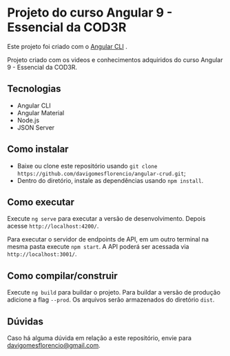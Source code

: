 # Projeto do curso Angular 9 - Essencial da COD3R

Este projeto foi criado com o [Angular CLI](https://github.com/angular/angular-cli) .

Projeto criado com os videos e conhecimentos adquiridos do curso Angular 9 - Essencial da COD3R.

## Tecnologias

- Angular CLI
- Angular Material
- Node.js
- JSON Server

## Como instalar

- Baixe ou clone este repositório usando `git clone https://github.com/davigomesflorencio/angular-crud.git`;
- Dentro do diretório, instale as dependências usando `npm install`.

## Como executar

Execute `ng serve` para executar a versão de desenvolvimento. Depois acesse `http://localhost:4200/`.

Para executar o servidor de endpoints de API, em um outro terminal na mesma pasta execute `npm start`. A API poderá ser acessada via `http://localhost:3001/`.

## Como compilar/construir

Execute `ng build` para buildar o projeto. Para buildar a versão de produção adicione a flag `--prod`. Os arquivos serão armazenados do diretório `dist`.

## Dúvidas

Caso há alguma dúvida em relação a este repositório, envie para davigomesflorencio@gmail.com.
